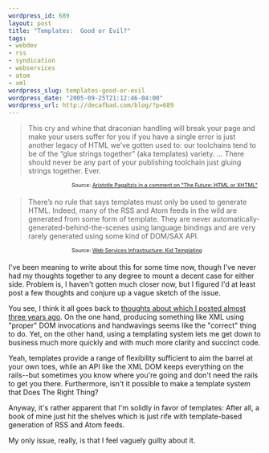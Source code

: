 ```yaml
--- 
wordpress_id: 689
layout: post
title: "Templates:  Good or Evil?"
tags: 
- webdev
- rss
- syndication
- webservices
- atom
- xml
wordpress_slug: templates-good-or-evil
wordpress_date: "2005-09-25T21:12:46-04:00"
wordpress_url: http://decafbad.com/blog/?p=689
---
```

<blockquote cite="http://lachy.id.au/log/2005/04/xhtml-future#comment-271">This cry and whine that draconian handling will break your page and make your users suffer for you if you have a single error is just another legacy of HTML we’ve gotten used to: our toolchains tend to be of the “glue strings together” (aka templates) variety. ... There should never be any part of your publishing toolchain just gluing strings together. Ever.</blockquote><span style="float:right; font-size: 0.75em; width:75%">Source: <a href="http://lachy.id.au/log/2005/04/xhtml-future#comment-271">Aristotle Pagaltzis in a comment on "The Future: HTML or XHTML"</a></span><br style="clear:both" /><blockquote cite="http://lesscode.org/2005/09/24/web-services-infrastructure-kid/">There’s no rule that says templates must only be used to generate HTML. Indeed, many of the RSS and Atom feeds in the wild are generated from some form of template. They are never automatically-generated-behind-the-scenes using language bindings and are very rarely generated using some kind of DOM/SAX API.</blockquote><span style="float:right; font-size: 0.75em; width:75%">Source: <a href="http://lesscode.org/2005/09/24/web-services-infrastructure-kid/">Web Services Infrastructure: Kid Templating  </a></span><br style="clear:both" />

I've been meaning to write about this for some time now, though I've never had my thoughts together to any degree to mount a decent case for either side.  Problem is, I haven't gotten much closer now, but I figured I'd at least post a few thoughts and conjure up a vague sketch of the issue.

You see, I think it all goes back to [thoughts about which I posted almost three years ago][lazy].  On the one hand, producing something like XML using "proper" DOM invocations and handwavings seems like the "correct" thing to do.  Yet, on the other hand, using a templating system lets me get down to business much more quickly and with much more clarity and succinct code.  

Yeah, templates provide a range of flexibility sufficient to aim the barrel at your own toes, while an API like the XML DOM keeps everything on the rails--but sometimes you know where you're going and don't need the rails to get you there.  Furthermore, isn't it possible to make a template system that Does The Right Thing?

Anyway, it's rather apparent that I'm solidly in favor of templates:  After all, a book of mine just hit the shelves which is just rife with template-based generation of RSS and Atom feeds.  

My only issue, really, is that I feel vaguely guilty about it.

[lazy]: http://decafbad.com/blog/2002/12/13/oooced
